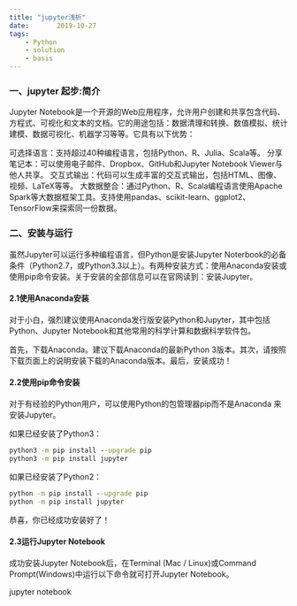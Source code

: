 ```yaml
---
title: "jupyter浅析"
date:       2019-10-27
tags:
	- Python
	- solution
	- basis
---
```













### 一、jupyter 起步:简介
Jupyter Notebook是一个开源的Web应用程序，允许用户创建和共享包含代码、方程式、可视化和文本的文档。它的用途包括：数据清理和转换、数值模拟、统计建模、数据可视化、机器学习等等。它具有以下优势：

可选择语言：支持超过40种编程语言，包括Python、R、Julia、Scala等。
分享笔记本：可以使用电子邮件、Dropbox、GitHub和Jupyter Notebook Viewer与他人共享。
交互式输出：代码可以生成丰富的交互式输出，包括HTML、图像、视频、LaTeX等等。
大数据整合：通过Python、R、Scala编程语言使用Apache Spark等大数据框架工具。支持使用pandas、scikit-learn、ggplot2、TensorFlow来探索同一份数据。

### 二、安装与运行
虽然Jupyter可以运行多种编程语言，但Python是安装Jupyter Noterbook的必备条件（Python2.7，或Python3.3以上）。有两种安装方式：使用Anaconda安装或使用pip命令安装。关于安装的全部信息可以在官网读到：安装Jupyter。

#### 2.1使用Anaconda安装

对于小白，强烈建议使用Anaconda发行版安装Python和Jupyter，其中包括Python、Jupyter Notebook和其他常用的科学计算和数据科学软件包。

首先，下载Anaconda。建议下载Anaconda的最新Python 3版本。其次，请按照下载页面上的说明安装下载的Anaconda版本。最后，安装成功！

#### 2.2使用pip命令安装

对于有经验的Python用户，可以使用Python的包管理器pip而不是Anaconda 来安装Jupyter。

如果已经安装了Python3：
```cmd
python3 -m pip install --upgrade pip
python3 -m pip install jupyter
```
如果已经安装了Python2：
```cmd
python -m pip install --upgrade pip
python -m pip install jupyter
```
恭喜，你已经成功安装好了！

#### 2.3运行Jupyter Notebook

成功安装Jupyter Notebook后，在Terminal (Mac / Linux)或Command Prompt(Windows)中运行以下命令就可打开Jupyter Notebook。

jupyter notebook 